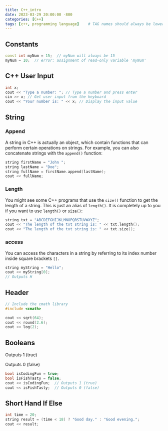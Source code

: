 ```yaml
---
title: C++_intro
date: 2023-03-29 20:00:00 -800
categories: [C++]
tags: [c++, programming language]    # TAG names should always be lowercase
---
```


## Constants

```c++
const int myNum = 15;  // myNum will always be 15
myNum = 10;  // error: assignment of read-only variable 'myNum'
```

## C++ User Input

```c++
int x; 
cout << "Type a number: "; // Type a number and press enter
cin >> x; // Get user input from the keyboard
cout << "Your number is: " << x; // Display the input value
```

## String

### Append

A string in C++ is actually an object, which contain functions that can perform certain operations on strings. For example, you can also concatenate strings with the `append()` function:

```c++
string firstName = "John ";
string lastName = "Doe";
string fullName = firstName.append(lastName);
cout << fullName;
```

### Length

You might see some C++ programs that use the `size()` function to get the length of a string. This is just an alias of `length()`. It is completely up to you if you want to use `length()` or `size()`:

```c++
string txt = "ABCDEFGHIJKLMNOPQRSTUVWXYZ";
cout << "The length of the txt string is: " << txt.length();
cout << "The length of the txt string is: " << txt.size();
```

### access

You can access the characters in a string by referring to its index number inside square brackets `[]`.

```c++
string myString = "Hello";
cout << myString[0];
// Outputs H
```

## <cmath> Header

````c++
// Include the cmath library
#include <cmath>

cout << sqrt(64);
cout << round(2.6);
cout << log(2);
````

## Booleans

Outputs 1 (true)

Outputs 0 (false)

````c++
bool isCodingFun = true;
bool isFishTasty = false;
cout << isCodingFun;  // Outputs 1 (true)
cout << isFishTasty;  // Outputs 0 (false)
````

## Short Hand If Else

````c++
int time = 20;
string result = (time < 18) ? "Good day." : "Good evening.";
cout << result;
````


